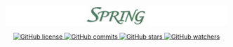 <img src=".assets/logo-spring.png" alt="logo-spring" />

<p align="center">
  <a href="https://github.com/SprInec/typora-spring-theme/blob/master/LICENSE">
    <img src="https://img.shields.io/github/license/SprInec/typora-spring-theme" alt="GitHub license">
  </a>
  <a href="https://GitHub.com/SprInec/typora-spring-theme/commit/">
    <img src="https://badgen.net/github/commits/SprInec/typora-spring-theme" alt="GitHub commits">
  </a>
  <a href="https://GitHub.com/SprInec/typora-spring-theme/stargazers/">
    <img src="https://badgen.net/github/stars/SprInec/typora-spring-theme?color=green&icon=github" alt="GitHub stars">
  </a>
  <a href="https://GitHub.com/SprInec/typora-spring-theme/watchers/">
    <img src="https://badgen.net/github/watchers/SprInec/typora-spring-theme?color=purple" alt="GitHub watchers">
  </a>
</p>

